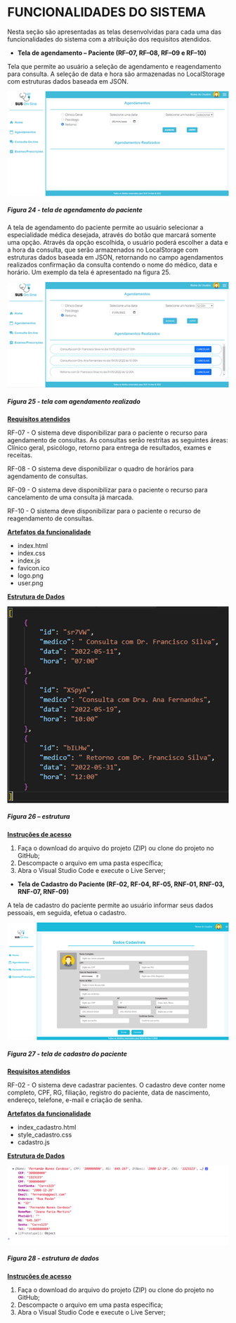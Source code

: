 # FUNCIONALIDADES DO SISTEMA

Nesta seção são apresentadas as telas desenvolvidas para cada uma das funcionalidades do sistema com a atribuição dos requisitos atendidos.

- **Tela de agendamento – Paciente (RF–07, RF–08, RF–09 e RF–10)**

Tela que permite ao usuário a seleção de agendamento e reagendamento para consulta. A seleção de data e hora são armazenadas no LocalStorage com estruturas dados baseada em JSON. 

![alt text](/docs/img/template/agendamento.png)
##### *Figura 24 - tela de agendamento do paciente*

A tela de agendamento do paciente permite ao usuário selecionar a especialidade médica desejada, através do botão que marcará somente uma opção. Através da opção escolhida, o usuário poderá escolher a data e a hora da consulta, que serão armazenados no LocalStorage com estruturas dados baseada em JSON, retornando no campo agendamentos realizados confirmação da consulta contendo o nome do médico, data e horário. Um exemplo da tela é apresentado na figura 25. 

![alt text](/docs/img/template/agendamentorealizado.png)
##### *Figura 25 - tela com agendamento realizado*

<u>**Requisitos atendidos**</u>

RF-07 - O sistema deve disponibilizar para o paciente o recurso para agendamento de consultas. As consultas serão restritas as seguintes áreas: Clínico geral, psicólogo, retorno para entrega de resultados, exames e receitas.  

RF-08 - O sistema deve disponibilizar o quadro de horários para agendamento de consultas.  

RF-09 - O sistema deve disponibilizar para o paciente o recurso para cancelamento de uma consulta já marcada. 

RF-10 - O sistema deve disponibilizar para o paciente o recurso de reagendamento de consultas.

<u>**Artefatos da funcionalidade**</u>

- index.html 
- index.css 
- index.js 
- favicon.ico 
- logo.png 
- user.png 

<u>**Estrutura de Dados**</u>

![alt text](/docs/img/template/estrutura.png)
##### *Figura 26 – estrutura*

<u>**Instruções de acesso**</u>

1. Faça o download do arquivo do projeto (ZIP) ou clone do projeto no GitHub; 
2. Descompacte o arquivo em uma pasta específica; 
3. Abra o Visual Studio Code e execute o Live Server; 

- **Tela de Cadastro do Paciente (RF-02, RF-04, RF-05, RNF-01, RNF-03, RNF-07, RNF-09)**

A tela de cadastro do paciente permite ao usuário informar seus dados pessoais, em seguida, efetua o cadastro. 

![alt text](/docs/img/template/cadastro.png)
##### *Figura 27 - tela de cadastro do paciente*

<u>**Requisitos atendidos**</u>

RF-02 - O sistema deve cadastrar pacientes. O cadastro deve conter nome completo, CPF, RG, filiação, registro do paciente, data de nascimento, endereço, telefone, e-mail e criação de senha.  

<u>**Artefatos da funcionalidade**</u>

- index_cadastro.html 
- style_cadastro.css 
- cadastro.js 

<u>**Estrutura de Dados**</u>

![alt text](/docs/img/template/estrutura-cadastro.png)
##### *Figura 28 - estrutura de dados*

<u>**Instruções de acesso**</u>

1. Faça o download do arquivo do projeto (ZIP) ou clone do projeto no GitHub; 
2. Descompacte o arquivo em uma pasta específica; 
3. Abra o Visual Studio Code e execute o Live Server; 